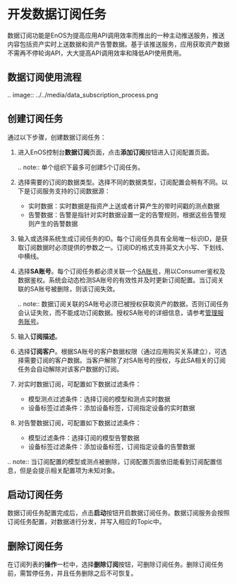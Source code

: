 # 开发数据订阅任务
数据订阅功能是EnOS为提高应用API调用效率而推出的一种主动推送服务，推送内容包括资产实时上送数据和资产告警数据。基于该推送服务，应用获取资产数据不需再不停轮询API，大大提高API调用效率和降低API使用费用。

## 数据订阅使用流程
.. image:: ../../media/data_subscription_process.png

## 创建订阅任务
通过以下步骤，创建数据订阅任务：

1. 进入EnOS控制台**数据订阅**页面，点击**添加订阅**按钮进入订阅配置页面。

   .. note:: 单个组织下最多可创建5个订阅任务。

2. 选择需要的订阅的数据类型。选择不同的数据类型，订阅配置会稍有不同。以下是订阅服务支持的订阅数据源：
   - 实时数据：实时数据是指资产上送或者计算产生的带时间戳的测点数据
   - 告警数据：告警是指针对实时数据设置一定的告警规则，根据这些告警规则产生的告警数据

3. 输入或选择系统生成订阅任务的ID。每个订阅任务具有全局唯一标识ID，是获取订阅数据时必须提供的参数之一。订阅ID的格式支持英文大小写、下划线、中横线。

4. 选择**SA账号**。每个订阅任务都必须关联一个[SA账号](https://www.envisioniot.com/docs/app-development/zh_CN/latest/managing_apps.html)，用以Consumer鉴权及数据鉴权。系统会动态检测SA账号的有效性并及时更新订阅配置。当订阅关联的SA账号被删除，则该订阅失效。

   .. note:: 数据订阅关联的SA账号必须已被授权获取资产的数据，否则订阅任务会认证失败，而不能成功订阅数据。授权SA账号的详细信息，请参考[管理服务账号](/docs/iam/zh_CN/latest/howto/service_account/managing_service_account.html)。

5. 输入**订阅描述**。

6. 选择**订阅客户**。根据SA账号的客户数据权限（通过应用购买关系建立），可选择需要订阅的客户数据。当客户解除了对SA账号的授权，与此SA相关的订阅任务会自动解除对该客户数据的订阅。

7. 对实时数据订阅，可配置如下数据过滤条件：
   - 模型测点过滤条件：选择订阅的模型和测点实时数据
   - 设备标签过滤条件：添加设备标签，订阅指定设备的实时数据

8. 对告警数据订阅，可配置如下数据过滤条件：
   - 模型过滤条件：选择订阅的模型告警数据
   - 设备标签过滤条件：添加设备标签，订阅指定设备的告警数据

.. note:: 当订阅配置的模型或测点被删除，订阅配置页面依旧能看到订阅配置信息，但是会提示相关配置项为未知对象。 

## 启动订阅任务

数据订阅任务配置完成后，点击**启动**按钮开启数据订阅任务。数据订阅服务会按照订阅任务配置，对数据进行分发，并写入相应的Topic中。

## 删除订阅任务

在订阅列表的**操作**一栏中，选择**删除订阅**按钮，可删除订阅任务。删除订阅任务前，需暂停任务，并且任务删除之后不可恢复。
